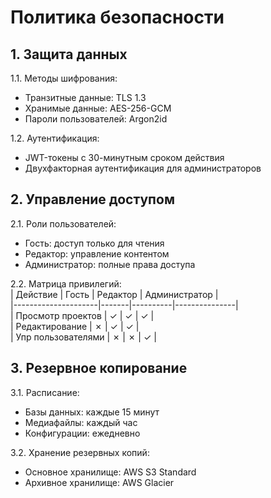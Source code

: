 # Политика безопасности

## 1. Защита данных
1.1. Методы шифрования:  
- Транзитные данные: TLS 1.3  
- Хранимые данные: AES-256-GCM  
- Пароли пользователей: Argon2id  

1.2. Аутентификация:  
- JWT-токены с 30-минутным сроком действия  
- Двухфакторная аутентификация для администраторов  

## 2. Управление доступом
2.1. Роли пользователей:  
- Гость: доступ только для чтения  
- Редактор: управление контентом  
- Администратор: полные права доступа  

2.2. Матрица привилегий:  
| Действие            | Гость | Редактор | Администратор |  
|---------------------|-------|----------|---------------|  
| Просмотр проектов   | ✓     | ✓        | ✓             |  
| Редактирование      | ✗     | ✓        | ✓             |  
| Упр  пользователями | ✗     | ✗        | ✓             |  

## 3. Резервное копирование
3.1. Расписание:  
- Базы данных: каждые 15 минут  
- Медиафайлы: каждый час  
- Конфигурации: ежедневно  

3.2. Хранение резервных копий:  
- Основное хранилище: AWS S3 Standard  
- Архивное хранилище: AWS Glacier  